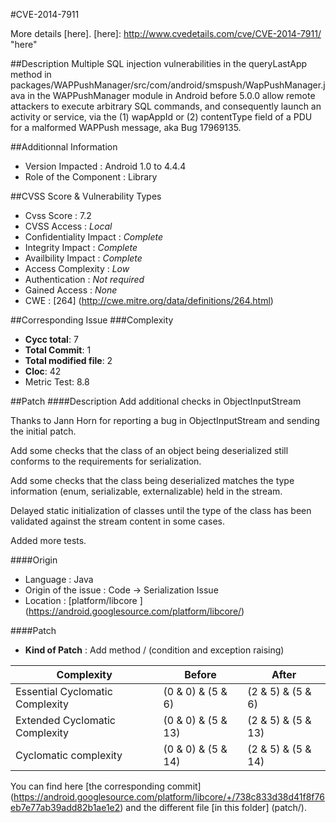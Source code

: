 #CVE-2014-7911
>

More details [here].
[here]: http://www.cvedetails.com/cve/CVE-2014-7911/ "here"

##Description
Multiple SQL injection vulnerabilities in the queryLastApp method in packages/WAPPushManager/src/com/android/smspush/WapPushManager.java in the WAPPushManager module in Android before 5.0.0 allow remote attackers to execute arbitrary SQL commands, and consequently launch an activity or service, via the (1) wapAppId or (2) contentType field of a PDU for a malformed WAPPush message, aka Bug 17969135.

##Additionnal Information
* Version Impacted : Android 1.0 to 4.4.4
* Role of the Component : Library

##CVSS Score & Vulnerability Types
* Cvss Score : 7.2
* CVSS Access : *Local*
* Confidentiality Impact : *Complete*
* Integrity Impact : *Complete*
* Availbility Impact : *Complete*
* Access Complexity : *Low*
* Authentication : *Not required*
* Gained Access : *None*
* CWE : [264] (http://cwe.mitre.org/data/definitions/264.html) 

##Corresponding Issue
###Complexity
* **Cycc total**: 7 
* **Total Commit**: 1
* **Total modified file**: 2
* **Cloc**: 42
* Metric Test: 8.8

##Patch
####Description
Add additional checks in ObjectInputStream

Thanks to Jann Horn for reporting a bug in ObjectInputStream
and sending the initial patch.

Add some checks that the class of an object
being deserialized still conforms to the requirements
for serialization.

Add some checks that the class being deserialized matches
the type information (enum, serializable, externalizable)
held in the stream.

Delayed static initialization of classes until the
type of the class has been validated against the stream
content in some cases.

Added more tests.


####Origin
* Language : Java
* Origin of the issue :  Code -> Serialization Issue
* Location : [platform/libcore ] (https://android.googlesource.com/platform/libcore/)

####Patch
* **Kind of Patch** : Add method / (condition and exception raising)
 
 |  Complexity | Before | After |
 |---------------------------------|--------|-------|
 | Essential Cyclomatic Complexity |    (0 & 0) & (5 & 6) |     (2 & 5) & (5 & 6)  |
 | Extended Cyclomatic Complexity  |      (0 & 0) & (5 & 13) |    (2 & 5) & (5 & 13)   |
 | Cyclomatic complexity           |      (0 & 0) & (5 & 14) |   (2 & 5) & (5 & 14)    |

You can find here [the corresponding commit] (https://android.googlesource.com/platform/libcore/+/738c833d38d41f8f76eb7e77ab39add82b1ae1e2)  and the different file [in this folder] (patch/).